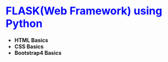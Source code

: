 # <font color='blue'>FLASK(Web Framework) using Python</font>
* **HTML Basics**
* **CSS Basics**
* **Bootstrap4 Basics**
